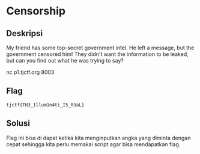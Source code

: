 # Censorship

## Deskripsi 
My friend has some top-secret government intel. He left a message, but the government censored him! They didn't want the information to be leaked, but can you find out what he was trying to say?

nc p1.tjctf.org 8003

## Flag
```tjctf{TH3_1llum1n4ti_I5_R3aL}```

## Solusi 
Flag ini bisa di dapat ketika kita menginputkan angka yang diminta dengan cepat sehingga kita perlu memakai script agar bisa mendapatkan flag.